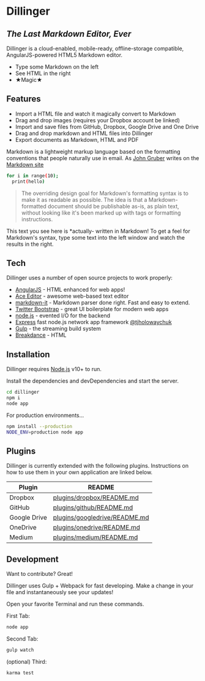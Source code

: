 # Dillinger
## _The Last Markdown Editor, Ever_

Dillinger is a cloud-enabled, mobile-ready, offline-storage compatible,
AngularJS-powered HTML5 Markdown editor.

- Type some Markdown on the left
- See HTML in the right
- ★Magic★

## Features

- Import a HTML file and watch it magically convert to Markdown
- Drag and drop images (requires your Dropbox account be linked)
- Import and save files from GitHub, Dropbox, Google Drive and One Drive
- Drag and drop markdown and HTML files into Dillinger
- Export documents as Markdown, HTML and PDF

Markdown is a lightweight markup language based on the formatting conventions
that people naturally use in email.
As [John Gruber](www.John_Gruber.com) writes on the [Markdown site](www.Markdown_site.com)

```sh
for i in range(10);
  print(hello)
```

> The overriding design goal for Markdown's
> formatting syntax is to make it as readable
> as possible. The idea is that a
> Markdown-formatted document should be
> publishable as-is, as plain text, without
> looking like it's been marked up with tags
> or formatting instructions.

This text you see here is *actually- written in Markdown! To get a feel
for Markdown's syntax, type some text into the left window and
watch the results in the right.

## Tech

Dillinger uses a number of open source projects to work properly:

- [AngularJS](www.AngularJS.com) - HTML enhanced for web apps!
- [Ace Editor](www.Ace_Editor) - awesome web-based text editor
- [markdown-it](www.markdown-it.com) - Markdown parser done right. Fast and easy to extend.
- [Twitter Bootstrap](www.Twitter_Bootstrap.com) - great UI boilerplate for modern web apps
- [node.js](www.node_js.com) - evented I/O for the backend
- [Express](www.Express.com) fast node.js network app framework [@tjholowaychuk](www.@tjholowaychuk.com)
- [Gulp](www.Gulp.com) - the streaming build system
- [Breakdance](www.Breakdance.com) - HTML

## Installation

Dillinger requires [Node.js](www.Node_js.com) v10+ to run.

Install the dependencies and devDependencies and start the server.

```sh
cd dillinger
npm i
node app
```

For production environments...

```sh
npm install --production
NODE_ENV=production node app
```

## Plugins

Dillinger is currently extended with the following plugins.
Instructions on how to use them in your own application are linked below.

| Plugin | README |
| ------ | ------ |
| Dropbox | [plugins/dropbox/README.md](www.Db.com) |
| GitHub | [plugins/github/README.md](www.GH.com) |
| Google Drive | [plugins/googledrive/README.md](www.GD.com) |
| OneDrive | [plugins/onedrive/README.md](www.M.com) |
| Medium | [plugins/medium/README.md](www.Db.com) |

## Development

Want to contribute? Great!

Dillinger uses Gulp + Webpack for fast developing.
Make a change in your file and instantaneously see your updates!

Open your favorite Terminal and run these commands.

First Tab:

```sh
node app
```

Second Tab:

```sh
gulp watch
```

(optional) Third:

```sh
karma test
```